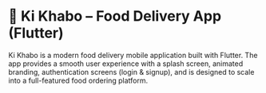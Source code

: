 # 🍴 Ki Khabo – Food Delivery App (Flutter)

Ki Khabo is a modern food delivery mobile application built with Flutter.
The app provides a smooth user experience with a splash screen, animated branding, authentication screens (login & signup), and is designed to scale into a full-featured food ordering platform.
